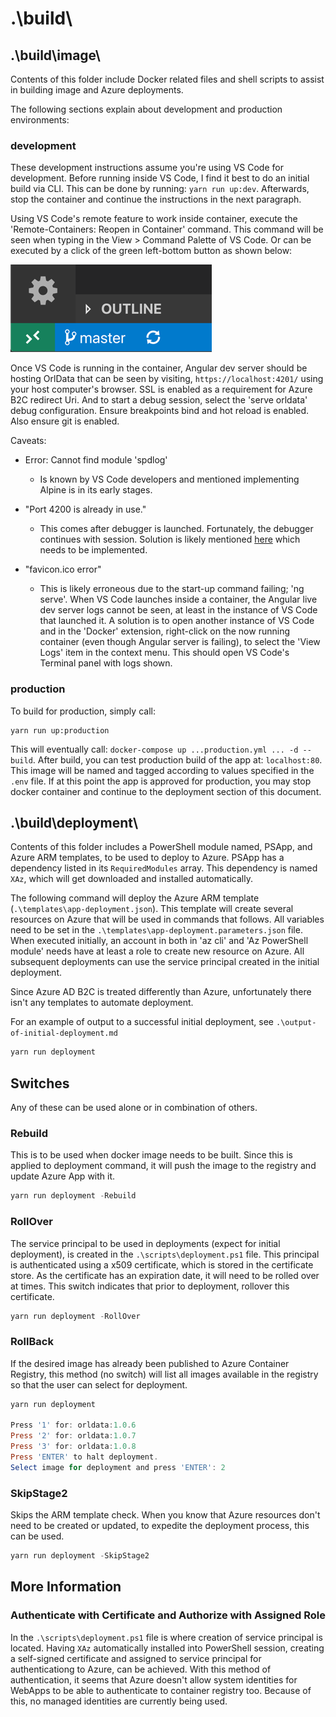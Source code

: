 # .\build\

## .\build\image\

Contents of this folder include Docker related files and shell scripts to assist in building image and Azure deployments.

The following sections explain about development and production environments:

### development

These development instructions assume you're using VS Code for development. Before running inside VS Code, I find it best to do an initial build via CLI. This can be done by running: `yarn run up:dev`. Afterwards, stop the container and continue the instructions in the next paragraph.

Using VS Code's remote feature to work inside container, execute the 'Remote-Containers: Reopen in Container' command. This command will be seen when typing in the View > Command Palette of VS Code. Or can be executed by a click of the green left-bottom button as shown below:

![Open Remote Window](../resources/development/vscode-remote-dev-status-bar.png)

Once VS Code is running in the container, Angular dev server should be hosting OrlData that can be seen by visiting, `https://localhost:4201/` using your host computer's browser. SSL is enabled as a requirement for Azure B2C redirect Uri. And to start a debug session, select the 'serve orldata' debug configuration. Ensure breakpoints bind and hot reload is enabled. Also ensure git is enabled.

Caveats:

- Error: Cannot find module 'spdlog'
  - Is known by VS Code developers and mentioned implementing Alpine is in its early stages.

- "Port 4200 is already in use."
  - This comes after debugger is launched. Fortunately, the debugger continues with session. Solution is likely mentioned [here](https://code.visualstudio.com/docs/remote/containers#_creating-a-devcontainerjson-file) which needs to be implemented.

- "favicon.ico error"
  - This is likely erroneous due to the start-up command failing; 'ng serve'. When VS Code launches inside a container, the Angular live dev server logs cannot be seen, at least in the instance of VS Code that launched it. A solution is to open another instance of VS Code and in the 'Docker' extension, right-click on the now running container (even though Angular server is failing), to select the 'View Logs' item in the context menu. This should open VS Code's Terminal panel with logs shown.

### production

To build for production, simply call:

```shell
yarn run up:production
```

This will eventually call: `docker-compose up ...production.yml ... -d --build`. After build, you can test production build of the app at: `localhost:80`. This image will be named and tagged according to values specified in the `.env` file. If at this point the app is approved for production, you may stop docker container and continue to the deployment section of this document.

## .\build\deployment\

Contents of this folder includes a PowerShell module named, PSApp, and Azure ARM templates, to be used to deploy to Azure. PSApp has a dependency listed in its `RequiredModules` array. This dependency is named `XAz`, which will get downloaded and installed automatically.

The following command will deploy the Azure ARM template (`.\templates\app-deployment.json`). This template will create several resources on Azure that will be used in commands that follows. All variables need to be set in the `.\templates\app-deployment.parameters.json` file. When executed initially, an account in both in 'az cli' and 'Az PowerShell module' needs have at least a role to create new resource on Azure. All subsequent deployments can use the service principal created in the initial deployment.

Since Azure AD B2C is treated differently than Azure, unfortunately there isn't any templates to automate deployment.

For an example of output to a successful initial deployment, see `.\output-of-initial-deployment.md`  

```powershell
yarn run deployment
```

## Switches

Any of these can be used alone or in combination of others.

### Rebuild

This is to be used when docker image needs to be built. Since this is applied to deployment command, it will push the image to the registry and update Azure App with it.

```powershell
yarn run deployment -Rebuild
```

### RollOver

The service principal to be used in deployments (expect for initial deployment), is created in the `.\scripts\deployment.ps1` file. This principal is authenticated using a x509 certificate, which is stored in the certificate store. As the certificate has an expiration date, it will need to be rolled over at times. This switch indicates that prior to deployment, rollover this certificate.

```powershell
yarn run deployment -RollOver
```

### RollBack

If the desired image has already been published to Azure Container Registry, this method (no switch) will list all images available in the registry so that the user can select for deployment.

```powershell
yarn run deployment

Press '1' for: orldata:1.0.6
Press '2' for: orldata:1.0.7
Press '3' for: orldata:1.0.8
Press 'ENTER' to halt deployment.
Select image for deployment and press 'ENTER': 2
```

### SkipStage2

Skips the ARM template check. When you know that Azure resources don't need to be created or updated, to expedite the deployment process, this can be used.

```powershell
yarn run deployment -SkipStage2
```

## More Information

### Authenticate with Certificate and Authorize with Assigned Role

In the `.\scripts\deployment.ps1` file is where creation of service principal is located. Having `XAz` automatically installed into PowerShell session, creating a self-signed certificate and assigned to service principal for authenticationg to Azure, can be achieved. With this method of authentication, it seems that Azure doesn't allow system identities for WebApps to be able to authenticate to container registry too. Because of this, no managed identities are currently being used.

